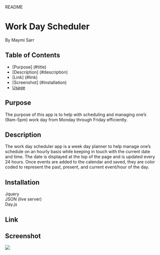README

# Work Day Scheduler
By Maymi Sarr

## Table of Contents
- [Purpose] (#title)
- [Description] (#description)
- [Link] (#link)
- [Screenshot] (#installation)
- [Usage](#usage)


## Purpose
The purpose of this app is to help with scheduling and managing one’s (9am-5pm) work day from Monday through Friday efficiently. 


## Description
The work day scheduler app is a week day planner to help manage one’s schedule on an hourly basis while keeping in touch with the current date and time. The date is displayed at the top of the page and is updated every 24 hours. Once events are added to the calendar and saved, they are color coded to represent the past, present, and current event/hour of the day. 


## Installation
<div>Jquery </div>
<div>JSON (live server)</div>
<div>Day.js</div>


## Link


## Screenshot
![](./appScreenshot.png)
